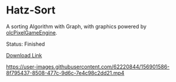 # Hatz-Sort
A sorting Algorithm with Graph, with graphics powered by [olcPixelGameEngine](https://github.com/OneLoneCoder/olcPixelGameEngine).

Status: Finished

[Download Link](https://github.com/blindeyethe/Hatz-Sort/raw/main/Sorting%20Algorithm/Release/Sorting%20Algorithm.exe)

https://user-images.githubusercontent.com/62220844/156901586-8f795437-8508-477c-9d6c-7e4c98c2dd21.mp4
